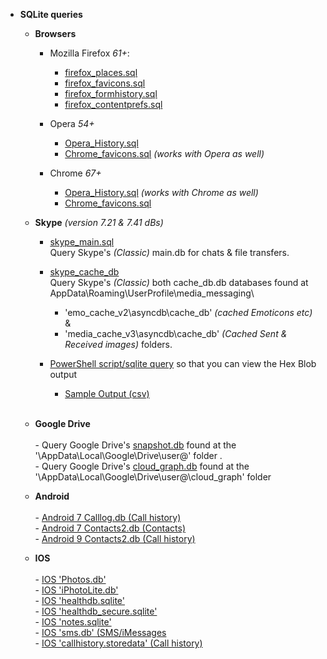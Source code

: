   - **SQLite queries**
    
      - **Browsers**
        -  Mozilla Firefox *61+*:
            - [firefox_places.sql](https://github.com/kacos2000/queries/blob/master/firefox_places.sql) 
            - [firefox_favicons.sql](https://github.com/kacos2000/queries/blob/master/firefox_favicons.sql) 
            - [firefox_formhistory.sql](https://github.com/kacos2000/queries/blob/master/firefox_formhistory.sql) 
            - [firefox_contentprefs.sql](https://github.com/kacos2000/queries/blob/master/firefox_contentprefs.sql) 
      
        - Opera *54+*
          - [Opera_History.sql](https://github.com/kacos2000/queries/blob/master/Opera_History.sql)
          - [Chrome_favicons.sql](https://github.com/kacos2000/queries/blob/master/chrome_favicons.sql) *(works with Opera as well)*
      
        - Chrome *67+*
          - [Opera_History.sql](https://github.com/kacos2000/queries/blob/master/Opera_History.sql) *(works with Chrome as well)*
          - [Chrome_favicons.sql](https://github.com/kacos2000/queries/blob/master/chrome_favicons.sql)

      
       - **Skype**  *(version 7.21 & 7.41 dBs)*    
       
           - [skype_main.sql](https://github.com/kacos2000/queries/blob/master/skype_main_db.sql)<br>
             Query Skype's *(Classic)* main.db for chats & file transfers.<br>
             
           - [skype_cache_db](https://github.com/kacos2000/queries/blob/master/skype_cache_db.sql)<br>
             Query Skype's *(Classic)* both cache_db.db databases found at AppData\Roaming\UserProfile\media_messaging\ <br>
             - 'emo_cache_v2\asyncdb\cache_db'   *(cached Emoticons etc)* & <br> 
             - 'media_cache_v3\asyncdb\cache_db' *(Cached Sent & Received images)* folders.<br>
                     
           - [PowerShell script/sqlite query](https://github.com/kacos2000/queries/blob/master/cache_db.ps1) so that you can view the Hex Blob output<br>
             - [Sample Output (csv)](https://github.com/kacos2000/queries/blob/master/cache_db.csv)<br><br>



       - **Google Drive**   <br>     
             - Query Google Drive's [snapshot.db](https://github.com/kacos2000/queries/blob/master/GDrive_snapshot.sql) found at the '\AppData\Local\Google\Drive\user@' folder  .<br>
             - Query Google Drive's [cloud_graph.db](https://github.com/kacos2000/queries/blob/master/GDrive_cloudgraph.sql) found at the '\AppData\Local\Google\Drive\user@\cloud_graph' folder 
             
       - **Android**   <br>     
             - [Android 7 Calllog.db (Call history)](https://github.com/kacos2000/queries/blob/master/calllog_db.sql)<br>
             - [Android 7 Contacts2.db (Contacts)](https://github.com/kacos2000/queries/blob/master/contacts2.sql)<br>
             - [Android 9 Contacts2.db (Call history)](https://github.com/kacos2000/queries/blob/master/contacts2calls.sql)<br>
       
       
       - **IOS**     <br>     
             - [IOS 'Photos.db'](https://github.com/kacos2000/queries/blob/master/Photos_sqlite.sql)<br>
             - [IOS 'iPhotoLite.db'](https://github.com/kacos2000/queries/blob/master/iPhotoLitedb.sql)<br>
             - [IOS 'healthdb.sqlite'](https://github.com/kacos2000/queries/blob/master/healthdb.sql)<br>
             - [IOS 'healthdb_secure.sqlite'](https://github.com/kacos2000/queries/blob/master/healthdb_secure.sql)<br>
             - [IOS 'notes.sqlite'](https://github.com/kacos2000/queries/blob/master/notes_sqlite.sql)<br>
             - [IOS 'sms.db' (SMS/iMessages](https://github.com/kacos2000/queries/blob/master/sms_db.sql)<br>
             - [IOS 'callhistory.storedata' (Call history)](https://github.com/kacos2000/queries/blob/master/callhistory_storedata.sql)<br>           
 	
